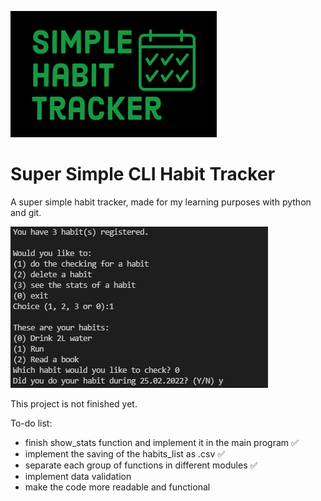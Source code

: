 ![Simple Habit Tracker](banner.png)

# Super Simple CLI Habit Tracker
A super simple habit tracker, made for my learning purposes with python and git.

![Example](https://github.com/attrindade/simple-habit-tracker/raw/main/example.PNG)

This project is not finished yet.

To-do list:
* finish show_stats function and implement it in the main program :white_check_mark:
* implement the saving of the habits_list as .csv :white_check_mark:
* separate each group of functions in different modules :white_check_mark:
* implement data validation
* make the code more readable and functional
